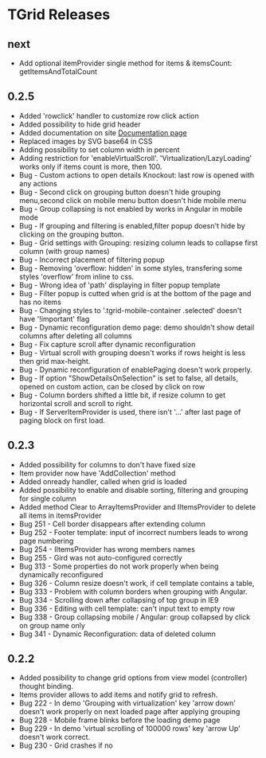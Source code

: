 ﻿# TGrid Releases
## next
 * Add optional itemProvider single method for items & itemsCount: getItemsAndTotalCount

## 0.2.5
 * Added 'rowclick' handler to customize row click action
 * Added possibility to hide grid header
 * Added documentation on site [Documentation page](http://grid.tesseris.com/Home/Documentation)
 * Replaced images by SVG base64 in CSS
 * Adding possibility to set column width in percent
 * Adding restriction for 'enableVirtualScroll'. 'Virtualization/LazyLoading' works only if items count is more, then 100.
 * Bug - Custom actions to open details Knockout: last row is opened with any actions
 * Bug - Second click on grouping button doesn't hide grouping menu,second click on mobile menu button doesn't hide mobile menu
 * Bug - Group collapsing is not enabled by works in Angular in mobile mode
 * Bug - If grouping and filtering is enabled,filter popup doesn't hide by clicking on the grouping button.
 * Bug - Grid settings with Grouping: resizing column leads to collapse first column (with group names)
 * Bug - Incorrect placement of filtering popup
 * Bug - Removing 'overflow: hidden' in some styles, transfering some styles 'overflow' from inline to css.
 * Bug - Wrong idea of 'path' displaying in filter popup template
 * Bug - Filter popup is cutted when grid is at the bottom of the page and has no items
 * Bug - Changing styles to '.tgrid-mobile-container .selected' doesn't have '!important' flag
 * Bug - Dynamic reconfiguration demo page: demo shouldn't show detail columns after deleting all columns
 * Bug - Fix capture scroll after dynamic reconfiguration
 * Bug - Virtual scroll with grouping doesn't works if rows height is less then grid max-height.
 * Bug - Dynamic reconfiguration of enablePaging doesn't work properly.
 * Bug - If option "ShowDetailsOnSelection" is set to false, all details, opened on custom action, can be closed by click on row
 * Bug - Column borders shifted a little bit, if resize column to get horizontal scroll and scroll to right.
 * Bug - If ServerItemProvider is used, there isn't '...' after last page of paging block on first load.

## 0.2.3
 * Added possibility for columns to don't have fixed size
 * Item provider now have 'AddCollection' method
 * Added onready handler, called when grid is loaded
 * Added possibility to enable and disable sorting, filtering and grouping for single column
 * Added method Clear to ArrayItemsProvider and IItemsProvider to delete all items in itemsProvider
 * Bug 251 - Cell border disappears after extending column
 * Bug 252 - Footer template: input of incorrect numbers leads to wrong page numbering
 * Bug 254 - IItemsProvider has wrong members names
 * Bug 255 - Gird was not auto-configured correctly
 * Bug 313 - Some properties do not work properly when being dynamically reconfigured
 * Bug 326 - Column resize doesn't work, if cell template contains a table, 
 * Bug 333 - Problem with column borders when grouping with Angular.
 * Bug 334 - Scrolling down after collapsing of top group in IE9
 * Bug 336 - Editing with cell template: can't input text to empty row
 * Bug 338 - Group collapsing mobile / Angular: group collapsed by click on group name only
 * Bug 341 - Dynamic Reconfiguration: data of deleted column

## 0.2.2
 * Added possibility to change grid options from view model (controller) thought binding.
 * Items provider allows to add items and notify grid to refresh.
 * Bug 222 - In demo 'Grouping with virtualization' key 'arrow down' doesn't work properly on next loaded page after applying grouping
 * Bug 228 - Mobile frame blinks before the loading demo page
 * Bug 229 - In demo 'virtual scrolling of 100000 rows' key 'arrow Up' doesn't work correct.
 * Bug 230 - Grid crashes if no <script> tag is inside div with binding
 * Bug 231 - If provider is bound on ko.observable grid fails
 * Bug 241 - There shouldn't be jQuery in Options.ts
 * Bug 243 - IE Paging: not working scroller
 * Bug 248 - Demo 'Paging with 100000 rows'. Redundant  class 'desktop' is added, every time when I choose any page

## 0.2.1 
 * IE9 support added
 * Add keyboard support
 * Bugfixing

## 0.1.2
 * Minor bugfixing
 * Nuget package created

## 0.1
 * Initial release all major functions are suported
 
